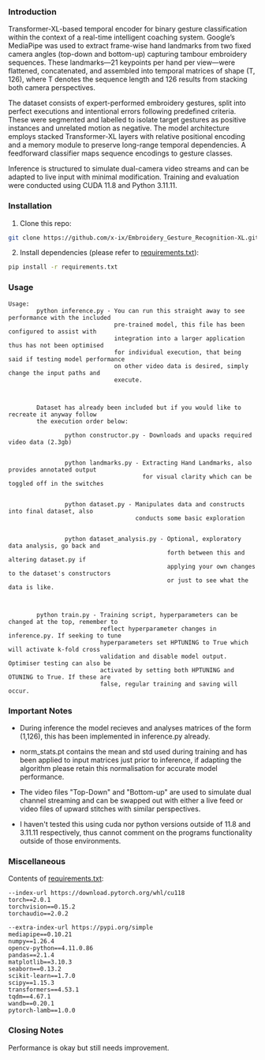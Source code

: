 ### Introduction

Transformer-XL-based temporal encoder for binary gesture classification within the context of a real-time intelligent coaching system. Google’s MediaPipe was used to extract frame-wise hand landmarks from two fixed camera angles (top-down and bottom-up) capturing tambour embroidery sequences. These landmarks—21 keypoints per hand per view—were flattened, concatenated, and assembled into temporal matrices of shape (T, 126), where T denotes the sequence length and 126 results from stacking both camera perspectives.

The dataset consists of expert-performed embroidery gestures, split into perfect executions and intentional errors following predefined criteria. These were segmented and labelled to isolate target gestures as positive instances and unrelated motion as negative. The model architecture employs stacked Transformer-XL layers with relative positional encoding and a memory module to preserve long-range temporal dependencies. A feedforward classifier maps sequence encodings to gesture classes.

Inference is structured to simulate dual-camera video streams and can be adapted to live input with minimal modification. Training and evaluation were conducted using CUDA 11.8 and Python 3.11.11.


### Installation

1. Clone this repo:
```bash
git clone https://github.com/x-ix/Embroidery_Gesture_Recognition-XL.git
```
2. Install dependencies (please refer to [requirements.txt](requirements.txt)):
```bash
pip install -r requirements.txt
```

### Usage
```
Usage:
        python inference.py - You can run this straight away to see performance with the included
                              pre-trained model, this file has been configured to assist with
                              integration into a larger application thus has not been optimised
                              for individual execution, that being said if testing model performance
                              on other video data is desired, simply change the input paths and
                              execute.



        Dataset has already been included but if you would like to recreate it anyway follow
        the execution order below:

                python constructor.py - Downloads and upacks required video data (2.3gb)


                python landmarks.py - Extracting Hand Landmarks, also provides annotated output
                                      for visual clarity which can be toggled off in the switches


                python dataset.py - Manipulates data and constructs into final dataset, also
                                    conducts some basic exploration


                python dataset_analysis.py - Optional, exploratory data analysis, go back and
                                             forth between this and altering dataset.py if
                                             applying your own changes to the dataset's constructors
                                             or just to see what the data is like.



        python train.py - Training script, hyperparameters can be changed at the top, remember to
                          reflect hyperparameter changes in inference.py. If seeking to tune
                          hyperparameters set HPTUNING to True which will activate k-fold cross
                          validation and disable model output. Optimiser testing can also be
                          activated by setting both HPTUNING and OTUNING to True. If these are
                          false, regular training and saving will occur.

```


### Important Notes

- During inference the model recieves and analyses matrices of the form (1,126), this has been implemented in inference.py already.

- norm_stats.pt contains the mean and std used during training and has been applied to input matrices just prior to inference, if adapting the algorithm please retain this normalisation for accurate model performance.

- The video files "Top-Down" and "Bottom-up" are used to simulate dual channel streaming and can be swapped out with either a live feed or video files of upward stitches with similar perspectives.

- I haven't tested this using cuda nor python versions outside of 11.8 and 3.11.11 respectively, thus cannot comment on the programs functionality outside of those environments.



### Miscellaneous
Contents of [requirements.txt](requirements.txt):
```
--index-url https://download.pytorch.org/whl/cu118
torch==2.0.1 
torchvision==0.15.2
torchaudio==2.0.2

--extra-index-url https://pypi.org/simple
mediapipe==0.10.21
numpy==1.26.4
opencv-python==4.11.0.86
pandas==2.1.4
matplotlib==3.10.3
seaborn==0.13.2
scikit-learn==1.7.0
scipy==1.15.3
transformers==4.53.1
tqdm==4.67.1
wandb==0.20.1
pytorch-lamb==1.0.0
```


### Closing Notes
Performance is okay but still needs improvement.
